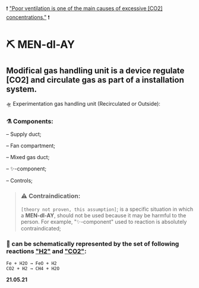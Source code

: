  :exclamation: ["Poor ventilation is one of the main causes of excessive [CO2] concentrations."](https://en.wikipedia.org/wiki/Carbon_dioxide) :exclamation:

# :pick: MEN-dl-AY 
## Modifical gas handling unit is a device regulate [CO2] and circulate gas as part of a installation system.

:flying_saucer: Experimentation gas handling unit (Recirculated or Outside):

### :alembic: Components:

– Supply duct;

– Fan compartment;

– Mixed gas duct;

– ✨-component;

– Controls;

> ### :warning: Contraindication:
> `[theory not proven, this assumption]`; 
> is a specific situation in which a **MEN-dl-AY**, should not be used because it may be harmful to the person. 
> For example, "✨-component" used to reaction is absolutely contraindicated;

### :mage: can be schematically represented by the set of following reactions ["H2"](https://en.wikipedia.org/wiki/Hydrogen) and ["CO2"](https://en.wikipedia.org/wiki/Sabatier_reaction):
```
Fe + H2O → FeO + H2
CO2 + H2 → CH4 + H2O
```
**21.05.21**  




